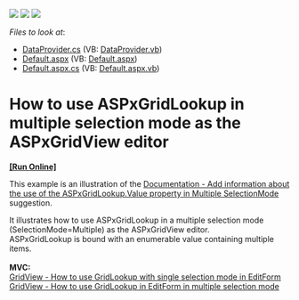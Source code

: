 <!-- default badges list -->
![](https://img.shields.io/endpoint?url=https://codecentral.devexpress.com/api/v1/VersionRange/128543438/13.1.6%2B)
[![](https://img.shields.io/badge/Open_in_DevExpress_Support_Center-FF7200?style=flat-square&logo=DevExpress&logoColor=white)](https://supportcenter.devexpress.com/ticket/details/E3981)
[![](https://img.shields.io/badge/📖_How_to_use_DevExpress_Examples-e9f6fc?style=flat-square)](https://docs.devexpress.com/GeneralInformation/403183)
<!-- default badges end -->
<!-- default file list -->
*Files to look at*:

* [DataProvider.cs](./CS/WebSite/App_Code/DataProvider.cs) (VB: [DataProvider.vb](./VB/WebSite/App_Code/DataProvider.vb))
* [Default.aspx](./CS/WebSite/Default.aspx) (VB: [Default.aspx](./VB/WebSite/Default.aspx))
* [Default.aspx.cs](./CS/WebSite/Default.aspx.cs) (VB: [Default.aspx.vb](./VB/WebSite/Default.aspx.vb))
<!-- default file list end -->
# How to use ASPxGridLookup in multiple selection mode as the ASPxGridView editor
<!-- run online -->
**[[Run Online]](https://codecentral.devexpress.com/e3981/)**
<!-- run online end -->


<p>This example is an illustration of the <a href="https://www.devexpress.com/Support/Center/p/S39486">Documentation - Add information about the use of the ASPxGridLookup.Value property in Multiple SelectionMode</a> suggestion.</p>
<p>It illustrates how to use ASPxGridLookup in a multiple selection mode (SelectionMode=Multiple) as the ASPxGridView editor.<br> ASPxGridLookup is bound with an enumerable value containing multiple items.<br><br><strong>MVC:</strong><br><a href="https://www.devexpress.com/Support/Center/p/T328413">GridView - How to use GridLookup with single selection mode in EditForm </a><br><a href="https://www.devexpress.com/Support/Center/p/T328613">GridView - How to use GridLookup in EditForm in multiple selection mode</a> </p>

<br/>


